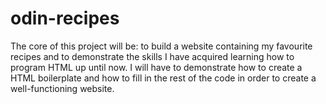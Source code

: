 # odin-recipes
The core of this project will be: to build a website containing my favourite recipes and to demonstrate the skills I have acquired learning how to program HTML up until now.
I will have to demonstrate how to create a HTML boilerplate and how to fill in the rest of the code in order to create a well-functioning website.
